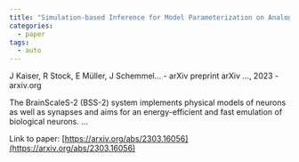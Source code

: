 ```yaml
---
title: "Simulation-based Inference for Model Parameterization on Analog Neuromorphic Hardware"
categories:
  - paper
tags:
  - auto
---
```

J Kaiser, R Stock, E Müller, J Schemmel… - arXiv preprint arXiv …, 2023 - arxiv.org

The BrainScaleS-2 (BSS-2) system implements physical models of neurons as well as synapses and aims for an energy-efficient and fast emulation of biological neurons. …

Link to paper: [https://arxiv.org/abs/2303.16056](https://arxiv.org/abs/2303.16056)

